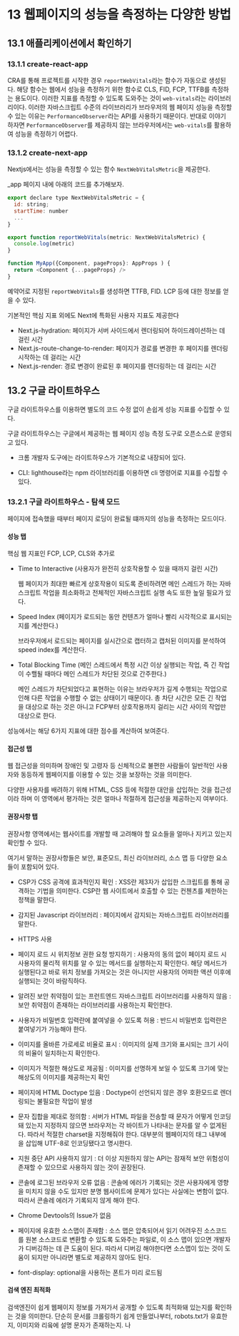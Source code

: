 # 13 웹페이지의 성능을 측정하는 다양한 방법

## 13.1 애플리케이션에서 확인하기

### 13.1.1 create-react-app

CRA를 통해 프로젝트를 시작한 경우 `reportWebVitals`라는 함수가 자동으로 생성된다. 해당 함수는 웹에서 성능을 측정하기 위한 함수로 CLS, FID, FCP, TTFB를 측정하는 용도이다.
이러한 지표를 측정할 수 있도록 도와주는 것이 `web-vitals`라는 라이브러리이다. 이러한 자바스크립트 수준의 라이브러리가 브라우저의 웹 페이지 성능을 측정할 수 있는 이유는 `PerformanceObserver`라는 API를 사용하기 때문이다. 반대로 이야기 하자면 `PerformanceObserver`를 제공하지 않는 브라우저에서는 `web-vitals`를 활용하여 성능을 측정하기 어렵다.

### 13.1.2 create-next-app

Nextjs에서는 성능을 측정할 수 있는 함수 `NextWebVitalsMetric`을 제공한다.

\_app 페이지 내에 아래의 코드를 추가해보자.

```javascript
export declare type NextWebVitalsMetric = {
  id: string;
  startTime: number
  ...
}

export function reportWebVitals(metric: NextWebVitalsMetric) {
  console.log(metric)
}

function MyApp({Component, pageProps}: AppProps ) {
  return <Component {...pageProps} />
}
```

예약어로 지정된 `reportWebVitals`를 생성하면 TTFB, FID. LCP 등에 대한 정보를 얻을 수 있다.

기본적인 핵심 지표 외에도 Next에 특화된 사용자 지표도 제공한다

- Next.js-hydration: 페이지가 서버 사이드에서 렌더링되어 하이드레이션하는 데 걸린 시간
- Next.js-route-change-to-render: 페이지가 경로를 변경한 후 페이지를 렌더링 시작하는 데 걸리는 시간
- Next.js-render: 경로 변경이 완료된 후 페이지를 렌더링하는 데 걸리는 시간

## 13.2 구글 라이트하우스

구글 라이트하우스를 이용하면 별도의 코드 수정 없이 손쉽게 성능 지표를 수집할 수 있다.

구글 라이트하우스는 구글에서 제공하는 웹 페이지 성능 측정 도구로 오픈소스로 운영되고 있다.

- 크롬 개발자 도구에는 라이트하우스가 기본적으로 내장되어 있다.

- CLI: lighthouse라는 npm 라이브러리를 이용하면 cli 명령어로 지표를 수집할 수 있다.

### 13.2.1 구글 라이트하우스 - 탐색 모드

페이지에 접속했을 때부터 페이지 로딩이 완료될 떄까지의 성능을 측정하는 모드이다.

#### 성능 탭

핵심 웹 지표인 FCP, LCP, CLS와 추가로

- Time to Interactive (사용자가 완전히 상호작용할 수 있을 때까지 걸린 시간)

  웹 페이지가 최대한 빠르게 상호작용이 되도록 준비하려면 메인 스레드가 하는 자바스크립트 작업을 최소화하고 전체적인 자바스크립트 실행 속도 또한 높일 필요가 있다.

- Speed Index (페이지가 로드되는 동안 컨텐츠가 얼마나 빨리 시각적으로 표시되는지를 계산한다.)

  브라우저에서 로드되는 페이지를 실시간으로 캡터하고 캡처된 이미지를 분석하여 speed index를 계산한다.

- Total Blocking Time (메인 스레드에서 특정 시간 이상 실행되는 작업, 즉 긴 작업이 수핼될 때마다 메인 스레드가 차단된 것으로 간주한다.)

  메인 스레드가 차단되었다고 표현하는 이유는 브라우저가 길게 수행되는 작업으로 인해 다른 작업을 수행할 수 없는 상태이기 때문이다.
  총 차단 시간은 모든 긴 작업을 대상으로 하는 것은 아니고 FCP부터 상호작용까지 걸리는 시간 사이의 작업만 대상으로 한다.

성능에서는 해당 6가지 지표에 대한 점수를 계산하여 보여준다.

#### 접근성 탭

웹 접근성을 의미하며 장애인 및 고령자 등 신체적으로 불편한 사람들이 일반적인 사용자와 동등하게 웹페이지를 이용할 수 있는 것을 보장하는 것을 의미한다.

다양한 사용자를 배려하기 위해 HTML, CSS 등에 적절한 대안을 삽입하는 것을 접근성이라 하며 이 영역에서 평가하는 것은 얼마나 적절하게 접근성을 제공하는지 여부이다.

#### 권장사항 탭

권장사항 영역에서는 웹사이트를 개발할 때 고려해야 할 요소들을 얼마나 지키고 있는지 확인할 수 있다.

여기서 말하는 권장사항들은 보안, 표준모드, 최신 라이브러리, 소스 맵 등 다양한 요소들이 포함되어 있다.

- CSP가 CSS 공격에 효과적인지 확인 : XSS란 제3자가 삽입한 스크립트를 통해 공격하는 기법을 의미한다. CSP란 웹 사이트에서 호출할 수 있는 컨첸츠를 제한하는 정책을 말한다.

- 감지된 Javascript 라이브러리 : 페이지에서 감지되는 자바스크립트 라이브러리를 말한다.

- HTTPS 사용

- 페이지 로드 시 위치정보 권한 요청 방지하기 : 사용자의 동의 없이 페이지 로드 시 사용자의 물리적 위치를 알 수 있는 메서드를 실행하는지 확인한다. 해당 메서드가 실행된다고 바로 위치 정보를 가져오는 것은 아니지만 사용자의 어떠한 액션 이후에 실행되는 것이 바람직하다.

- 알려진 보안 취약점이 있는 프런트엔드 자바스크립트 라이브러리를 사용하지 않음 : 보안 취약점이 존재하는 라이브러리를 사용하는지 확인한다.

- 사용자가 비밀번호 입력란에 붙여넣을 수 있도록 허용 : 반드시 비밀번호 입력란은 붙여넣기가 가능해야 한다.

- 이미지를 올바른 가로세로 비율로 표시 : 이미지의 실제 크기와 표시되는 크기 사이의 비율이 일치하는지 확인한다.

- 이미지가 적절한 해상도로 제공됨 : 이미지를 선명하게 보일 수 있도록 크기에 맞는 해상도의 이미지를 제공하는지 확인

- 페이지에 HTML Doctype 있음 : Doctype이 선언되지 않은 경우 호환모드로 렌더링되는 불필요한 작업이 발생

- 문자 집합을 제대로 정의함 : 서버가 HTML 파일을 전송할 때 문자가 어떻게 인코딩돼 있는지 지정하지 않으면 브라우저는 각 바이트가 나타내는 문자를 알 수 없게된다. 따라서 적절한 charset을 지정해줘야 한다. 대부분의 웹페이지의 <head> 태그 내부에 <meta charset='utf-8'>을 삽입해 UTF-8로 인코딩됐다고 명시한다.

- 지원 중단 API 사용하지 않기 : 더 이상 지원하지 않는 API는 잠재적 보안 위험성이 존재할 수 있으므로 사용하지 않는 것이 권장된다.

- 콘솔에 로그된 브라우저 오류 없음 : 콘솔에 에러가 기록되는 것은 사용자에게 영향을 미치지 않을 수도 있지만 분명 웹사이트에 문제가 있다는 사실에는 변함이 없다. 따라서 콘솔레 에러가 기록되지 않게 해야 한다.

- Chrome Devtools의 Issue가 없음

- 페이지에 유효한 소스맵이 존재함 : 소스 맵은 압축되어서 읽기 어려우진 소스코드를 원본 소스코드로 변환할 수 있도록 도와주는 파일로, 이 소스 맵이 있으면 개발자가 디버깅하는 데 큰 도움이 된다. 따라서 디버깅 해야한다면 소스맵이 있는 것이 도움이 되지만 아니라면 별도로 제공하지 않아도 된다.

- font-display: optional을 사용하는 폰트가 미리 로드됨

#### 검색 엔진 최적화

검색엔진이 쉽게 웹페이지 정보를 가져가서 공개할 수 있도록 최적화돼 있는지를 확인하는 것을 의미한다. 단순히 문서를 크롤링하기 쉽게 만들었나부터, robots.txt가 유효한지, 이미지와 리읔에 설명 문자가 존재하는지. <meta>나 <title> 등으로 페이지의 정보를 빠르게 확인할 수 있는지 등을 확인한다.

### 13.2.2 구글 라이트하우스 - 기간 모드

기간 모드는 시리제 웹페이지를 탐색하는 동안 지표를 측정하는 것이다.

사용자가 빈번하게 사용할 기능들을 기간 모드로 측정하면 성능 최적화에 도움을 받을 수 있다.

앞에서 볼 수 없었던 내용 두가지가 있는데 이것은 바로 흔적과 트리맵이다.

#### 흔적

흔적은 `View Trace`를 번역한 말로 웹 성능을 추적한 기간을 성능 탭에서 보여준다.

#### 트리맵

트리맵은 페이지를 불러올 때 함께 로딩한 모든 리소스를 함께 모아서 볼 수 있는 곳이다. 웹페이지의 전체 자바스크립트 리소스 중 어떠한 파일이 전체 데이터 로딩 중 어느 정도를 차지 했는지 비율로 확인할 수 있으며 실제 불러온 데이터의 크기를 확인할 수도 있다.

한가지 더 확인할 수 있는 것은 로드한 리소스 중 사용하지 않는 바이트의 크기를 확인할 수 있는 것인데 이는 불러왔지만 사용되지 않는 리소스를 의미한다.

### 13.2.3 구글 라이트하우스 - 스냅샷

스냅샷 모드는 탐색 모드와 유사하지만 현재 페이지 상태를 기준으로 분석하다는 점이 다르다.

## 13.3 WebPageTest

WebPageTest 사이트는 유료 기능도 있는 만큼 보다 더 심도있는 분석이 가능하다.
WebPageTest에서 제공하는 분석 도구는 크게 다섯 가지가 존재한다.

- Site Performane: 웹사이트의 성능 분석을 위한 도구
- Core Web Vitals: 핵심 웹 지표를 확인하는 도구
- Lighthouse: 구글의 라이트하우스 도구
- Visual Comparison: 2개 이상의 사이트를 동시에 실행해 시간의 흐름에 따른 로딩 과정을 비교하는 도구
- Traceroute: 네트워크 경로를 확인하는 도구

### 13.3.1 Performance Summary

사이트의 주소를 입력하고 Start Test를 누르면 웹사이트 성능 검사가 시작된다.

성능 테스트는 총 3번 이루어지므로 3개의 서로 다른 결과를 확인할 수 있다.

측정 결과 페이지는 크게 세가지 영역으로 나뉘어져 있다.

- Opportunities & Experimentals

  - Is it Quick: 웹사이트가 충분히 빠른지 평가한다.

  - Is it Usable: 웹사이트의 사용성과 시각적인 요소를 확인한다. CLS를 최소화하고 있는지 상호작용을 빠르게 할 수 있는지 접근성 이슈가 있는지를 검사한다.

  - Is it Reslient: 보안 취약성을 검사한다. 렌더링을 블로킹하는 제3의 라이브러리가 존재하는지 실질적인 위협이 되는 보안 위험요소가 있는지를 나타낸다.

- Observed Metrics: 최초 바이트까지의 시간, 렌더링 시작에 소요되는 시간 등 측정할 수 있는 다양한 시간 지표를 나타낸다.

  - 주황 실선: 웹사이트의 모습이 변경된 경우
  - 주황 점선: 웹사이트 모습 변경과 레이아웃 이동 발생
  - 빨강 실선: 최대 컨텐츠풀 페인트
  - 빨강 점선: 최대 컨텐츠풀 페인트와 동시에 레이아웃 이동이 발생

- Individual Runs: 각 실행 별로 어떠한 결과를 보여주는지 확인할 수 있다.

### 13.3.2 Opportunities & Experimentals

- TTFB를 점검.

- 렌더링 블로킹하는 자바스크립트 요소가 있는지 확인

- 렌더링 블로킹하는 CSS 요소가 있는지 확인

- FCP가 2.5초 이내인지 확인

- 주요 영역 내 lazy loading이 존재하는지 확인한다.

- 주요 영역 외 lazy loading이 되는지 확인한다.

- 문자의 노출을 지연시키는 커스텀 폰트가 있는지 확인한다. 만약 font-display: block으로 폰트를 불러오면 사용자 경험을 해칠 수 있다.

- 제3자 호스트에서 폰트를 불러오는지 확인한다.이제 폰트는 캐싱되지 않으므로 제3자 호스트에서 폰트를 불러오는 것은 크게 이점이 없다. 웹사이트와 동일한 곳에서 폰트를 호스팅하거나 rel=preload로 브라우저에 최우선 리소스임을 알려주거나 rel=preconnect로 미리 해당 오리진에 연결할 수 있게끔 하는 것이 좋다.

- 실제로 사용하지 않는 리소스를 rel=preload로 불러오지 않는지 확인한다.

- HTTP 리다이렉트되는 리소스가 없어야 한다.

- 최초로 다운로드 받은 HTML과 최종 결과 HTML 사이에 크기 차이가 적어야 한다. 둘의 차이가 클수록 자바스크립트가 하는 일이 많기 때문에 이는 초기 로드 속도 저하를 유발한다.

- Is it Usable

  - 이미지 비율 부재로 인한 레이아웃 이동 가능성 여부를 확인한다.
  - 어떤 이유에서건 메인 스레드가 장시간 막혀 있어서는 안 된다.
  - meta: viewport가 적절하게 삽입돼 있어야 한다. 가장 많이 정의하는 속성은 다음과 같다.
    <meta name='viewport' content='width=device-width, initial-scale=1'>
  - 접근성 이슈가 있는지 확인한다.

- Is it Resilient

  - 위의 내용 참고

### 13.3.3 Filmstrip

시간의 흐름에 따라 웹사이트가 어떻게 그려졌는지 또 어떤 리소스가 불러와졌는지 볼 수 있는 메뉴다.

### 13.3.4 Details

Filmstrip에서 보여준 내용을 자세하게 보여주는 영역이다.

### 13.3.5 Web Vitals

LCP, CLS, TBT에 대한 자세한 내용을 확인할 수 있다.

### 13.3.6 Optimizations

리소스들이 얼마나 최적화돼 있는지 나타낸다. 여기서 확인할 수 있는 내용은 다음과 같다.

- Keep-Alive 설정으로 서버와의 연결을 계속 유지하고 있는가
- Gzip으로 리소스를 압축하고 있는가
- 이미지를 적절하게 압축했는지
- Progressive JPEG으로 JPEG 이미지를 렌더링하고 있는지
- 리소스 캐시 정책이 올바르게 수립돼 있는가
- 리스소가 CDN을 거치고 있는가

### 13.3.7 Content

웹 사이트에서 제공하는 컨텐츠, 에셋을 종류별로 묶어 통계를 보여준다. 에셋 종류별 크기와 로딩 과정을 확인할 수 있으며 시간의 흐름에 따라 렌더링을 거치면서 또 어떻게 에셋을 불러오는지도 확인할 수 있다.

### 13.3.8 Domains

Content 영역에서 확인한 에셋들이 어느 도메인에서 왔는지 도메인 별로 묶어서 확인할 수 있다.

### 13.3.9 Console log

사용자가 웹페이지에 접속했을 때 콘솔에 어떤 것이 기록되는지 확인할 수 있다. 가급적이면 console.log를 사용하여 로그를 찍는 일은 없어야 한다.

### 13.3.10 Detected Technologies

웹사이트를 개발하는 데 사용된 기술을 확인할 수 있는 메뉴이다.

### 13.3.11 Main-thread Processing

해당 메뉴의 하위 항목인 Processing Breakdown에서 메인 스레드가 어떤 작업을 처리했는지 확인할 수 있다. 여기서는 리소스를 기다리는 Idle time은 집계에 포함하지 않는다.
메인 스레디의 작업을 크게 다섯가지로 분류해 알려준다. (스크립트 실행, 레이아웃, 리소스 로딩, 페인팅, 기타)

Timing Breakdown은 Idle time을 포함한 메인 스레드 작업 시간을 알 수 있다.

### 13.3.13 기타

이 외의 메뉴는 WebPageTest의 외부에서 제공하는 서비스이다.

## 13.4 크롬 개발자 도구

### 13.4.1 성능 통계

라이트하우스가 비슷하게 페이지 로드 시점부터 페이지의 성능을 측정할 수 있고 또는 특정 시점의 성능을 측정해볼 수도 있다.

Throttling 기능은 고의로 네트워크 또는 CPU 성능을 떨어뜨려 저사양의 디바이스에서 어떻게 동작하는지 측정해볼 수 있다.

#### Insights

성능을 측정하는 기간 동안 발생한 이벤트 중 눈여겨봐야 할 내용을 시간의 흐름에 따라 모아서 보여준다.

- 핵심 웹 지표가 등장한다.

- Performance Measure: User Timing API로 측정한 지표들을 확인할 수 있다.

- Long Task: 메인 스레드에서 실행되는 데 오랜 시간으로 분류된 긴 작업을 의미한다. 클릭하면 어떤 작업인지 상세한 정보를 볼 수 있다.

- Render blocking CSS: 렌더링을 막는 CSS

- Forced Style recalculation: 이미 스타일이 계산된 이후에 어떤한 이유로 스타일이 다시금 계산되는 작업이 강제로 발생했음을 의미한다.

#### 메인 메뉴

...

### 13.4.2 성능

Performance Insights 탭이 등장하기 이전부터 있던 탭으로 성능 분석에 사용하기 위해 만들어진 탭이다. 더 자세한 정보를 담고있다.

#### 메뉴

성능 탭에서 사용할 수 있는 메뉴를 확인할 수 있다.

#### 요약

요약 탭에서는 측정 기간의 CPU, 네트워크 요청, 스크린숏, 메모리 점유율 등을 요약해서 볼 수 있다. 드래그를 통해 특정 시점에 대한 정보를 볼 수 있다.

#### 네트워크

성능 측정 기간 동안에 발생한 모든 네트워크 요청을 확인할 수 있다.

- 파란색: HTML
- 보라색: CSS
- 노란색: JS
- 초록색: 이미지
- 회색: 기타
- 폰트
- JSON 등

그리고 위에 있는 요청이 우선순위가 높은 요청이다.

그래프 읽는 방법

- 왼쫀 선은 연결 시작되기 위한 기간을 나타낸다.
- 대표 색상의 막대 그래프 중 색이 더 연한 왼쪽은 요청을 보내고 최초 바이트가 오기까지의 대기 시간을 의미한다.
- 대표 색상의 막대 그래프 중 색이 진한 오른쪽은 컨텐츠를 다운로드하는 데 걸리는 시간을 의미한다.
- 그리고 마지막에 거의 안 보이는 오른쪽 선은 메인 스레드이 응답을 기다리는 시간인데 이는 네트워크의 소요 시간에 포함하지 않는다.

진한 색 영역이 크다면 내용이 큰 파일이라는 뜻이다.

#### web vitals

#### 소요 시간과 기본

성능 탭의 핵심. 시간의 흐름에 따라 메인 스레드의 작업이 어떻게 이루어졌는지 또 자바스크립트 힙 영역은 어떻게 변화하는지 확인할 수 있다.

기본 탭에서 현재 메인 스레드의 작업을 볼 수 있는데 메인 스레드가 수행하는 다양한 작업을 볼 수 있다.

함수 호출을 예로 들면,

기본적으로 함수 호출은 한번으로 끝나지 않고 내부 함수를 연쇄적으로 호출하면서 종료된다. 특히 SPA 어플리케이션의 경우 리액트가 전체 컴포넌트를 렌더링하는 작업, 혹은 서버 사이드 어플리케이션에서 리액트가 하이드레이션으로 페이지에 이벤트를 입히는 작업은 여러 함수를 호출한 뒤에야 마무리된다. 이처럼 메인 스레드에서 연쇄적으로 일어나는 작업을 한눈에 보기에 매우 적합하다.

여기서 일어나는 긴 작업을 알아본다고 가정하자.

먼저 긴 작업을 하나 선택하고 긴 작업의 세부 내역을 보면 2개의 영역이 존재한다.

함수의 세부 영역을 살펴보면 '작업', '스크립트 평가', '마이크로 태스크 실행'은 자바스크립트 엔진과 연관된 내용으로 실제 코드와 연관된 내용은 그 밑에서 확인 가능하다.

해당 영역을 클릭하면 실행된 함수 코드를 살펴볼 수 있다. 하지만 해당 함수가 왜 호출되었는지는 알 수가 없는데 이때 한단계 아래로 더 내려가보면

해당 함수가 존재하는 파일명을 볼 수 있고 해당 파일에서 개발자가 작성한 코드 또한 볼 수 있다.

이를 통해 어떻게 함수가 호출되었는가를 유추해볼 수 있다.
